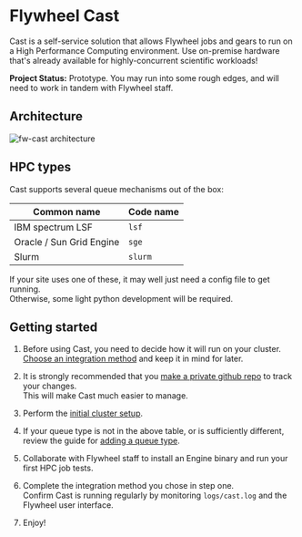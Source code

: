 # Flywheel Cast

Cast is a self-service solution that allows Flywheel jobs and gears to run on a High Performance Computing environment. Use on-premise hardware that's already available for highly-concurrent scientific workloads!

**Project Status:** Prototype. You may run into some rough edges, and will need to work in tandem with Flywheel staff.

## Architecture

![fw-cast architecture](https://user-images.githubusercontent.com/75435671/121969366-b6e19880-cd39-11eb-8660-3a9c4e2bd3e6.jpg)

## HPC types

Cast supports several queue mechanisms out of the box:

| Common name              | Code name |
| -------------------------| ----------|
| IBM spectrum LSF         | `lsf`     |
| Oracle / Sun Grid Engine | `sge`     |
| Slurm                    | `slurm`   |

If your site uses one of these, it may well just need a config file to get running.<br/>
Otherwise, some light python development will be required.

## Getting started

1. Before using Cast, you need to decide how it will run on your cluster.<br/>
[Choose an integration method](doc/1-choose-an-integration-method.md) and keep it in mind for later.

2. It is strongly recommended that you [make a private github repo](doc/2-tracking-changes-privately.md) to track your changes.<br/>
This will make Cast much easier to manage.

3. Perform the [initial cluster setup](doc/3-cluster-install.md).

4. If your queue type is not in the above table, or is sufficiently different, review the guide for [adding a queue type](doc/4-development-guide.md).

5. Collaborate with Flywheel staff to install an Engine binary and run your first HPC job tests.

6. Complete the integration method you chose in step one.<br/>
Confirm Cast is running regularly by monitoring `logs/cast.log` and the Flywheel user interface.

7. Enjoy!
